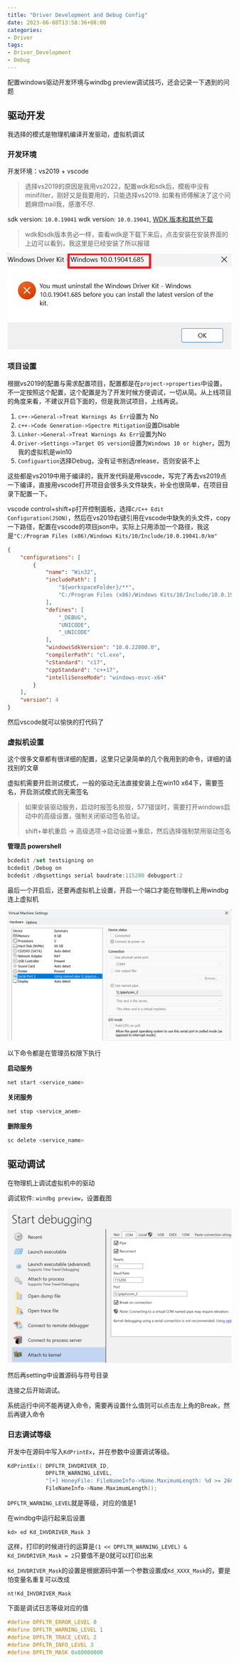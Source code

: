 ```yaml
---
title: "Driver Development and Debug Config"
date: 2023-06-08T13:58:36+08:00
categories:
- Driver
tags:
- Driver_Development
- Debug
---
```


配置windows驱动开发环境与windbg preview调试技巧，还会记录一下遇到的问题

<!--more-->

## 驱动开发

我选择的模式是物理机编译开发驱动，虚拟机调试

### 开发环境

开发环境：vs2019 + vscode

> 选择vs2019的原因是我用vs2022，配置wdk和sdk后，模板中没有minifilter，刚好又是我要用的，只能选择vs2019.
> 如果有师傅解决了这个问题麻烦mail我，感激不尽.

sdk version: `10.0.19041`
wdk version: `10.0.19041`, [WDK 版本和其他下载](https://learn.microsoft.com/zh-cn/windows-hardware/drivers/other-wdk-downloads)

> wdk和sdk版本务必一样，查看wdk是下载下来后，点击安装在安装界面的上边可以看到，我这里是已经安装了所以报错

![image-20230608142033119](https://raw.githubusercontent.com/Military-axe/imgtable/main/202306081420890.png)

### 项目设置

根据vs2019的配置与需求配置项目，配置都是在`project->properties`中设置，不一定按照这个配置，这个配置是为了开发时候方便调试，一切从简。从上线项目的角度来看，不建议开启下面的，但是我测试项目，上线再说。

1. `c++->General->Treat Warnings As Err`设置为 No
2. `c++->Code Generation->Spectre Mitigation`设置Disable
3. `Linker->General->Treat Warnings As Err`设置为No
4. `Driver->Settings->Target OS version`设置为`Windows 10 or higher`，因为我的虚拟机是win10
5. `Configuartion`选择Debug，没有证书别选release，否则安装不上

这些都是vs2019中用于编译的，我开发代码是用vscode，写完了再去vs2019点一下编译，直接用vscode打开项目会很多头文件缺失，补全也很简单，在项目目录下配置一下。

vscode control+shift+p打开控制面板，选择`C/C++ Edit Configuration(JSON)`，然后在vs2019右键引用在vscode中缺失的头文件，copy一下路径，配置在vscode的项目json中。实际上只用添加一个路径，我这是`"C:/Program Files (x86)/Windows Kits/10/Include/10.0.19041.0/km"`

```json
{
    "configurations": [
        {
            "name": "Win32",
            "includePath": [
                "${workspaceFolder}/**",
                "C:/Program Files (x86)/Windows Kits/10/Include/10.0.19041.0/km"
            ],
            "defines": [
                "_DEBUG",
                "UNICODE",
                "_UNICODE"
            ],
            "windowsSdkVersion": "10.0.22000.0",
            "compilerPath": "cl.exe",
            "cStandard": "c17",
            "cppStandard": "c++17",
            "intelliSenseMode": "windows-msvc-x64"
        }
    ],
    "version": 4
}
```

然后vscode就可以愉快的打代码了

### 虚拟机设置

这个很多文章都有很详细的配置，这里只记录简单的几个我用到的命令，详细的请找别的文章

虚拟机需要开启测试模式，一般的驱动无法直接安装上在win10 x64下，需要签名，开启测试模式则无需签名

> 如果安装驱动服务，启动时报签名损毁，577错误时，需要打开windows启动中的高级设置，强制关闭驱动签名验证。
>
> shift+单机重启 -> 高级选项->启动设置->重启，然后选择强制禁用驱动签名

**管理员 powershell**

```kotlin
bcdedit /set testsigning on
bcdedit /Debug on
bcdedit /dbgsettings serial baudrate:115200 debugport:2
```

最后一个开启后，还要再虚拟机上设置，开启一个端口才能在物理机上用windbg连上虚拟机

![](https://raw.githubusercontent.com/Military-axe/imgtable/main/202306081444764.png)



以下命令都是在管理员权限下执行

**启动服务**

```kotlin
net start <service_name>
```

**关闭服务**

```kotlin
net stop <service_anem>
```

**删除服务**

```kotlin
sc delete <service_name>
```

## 驱动调试

在物理机上调试虚拟机中的驱动

调试软件: `windbg preview`，设置截图

![](https://raw.githubusercontent.com/Military-axe/imgtable/main/202306081458667.png)

然后再setting中设置源码与符号目录

连接之后开始调试。

系统运行中间不能再键入命令，需要再设置什么值则可以点击左上角的Break，然后再键入命令

### 日志调试等级

开发中在源码中写入`KdPrintEx`，并在参数中设置调试等级。

```c
KdPrintEx(( DPFLTR_IHVDRIVER_ID,
            DPFLTR_WARNING_LEVEL,
            "[+] HoneyFile: FileNameInfo->Name.MaximumLength: %d >= 260\r\n",
            FileNameInfo->Name.MaximumLength));
```

`DPFLTR_WARNING_LEVEL`就是等级，对应的值是1

在windbg中运行起来后设置

```shell
kd> ed Kd_IHVDRIVER_Mask 3
```

这样，打印的时候进行的运算是`(1 << DPFLTR_WARNING_LEVEL) & Kd_IHVDRIVER_Mask = 2`只要值不是0就可以打印出来

`Kd_IHVDRIVER_Mask`的设置是根据源码中第一个参数设置成`Kd_XXXX_Mask`的，要是怕变量名重复可以改成

```
nt!Kd_IHVDRIVER_Mask
```

下面是调试日志等级对应的值

```c
#define DPFLTR_ERROR_LEVEL 0
#define DPFLTR_WARNING_LEVEL 1
#define DPFLTR_TRACE_LEVEL 2
#define DPFLTR_INFO_LEVEL 3
#define DPFLTR_MASK 0x80000000
```

